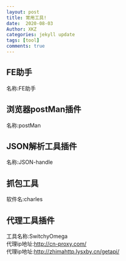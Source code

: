 ```yaml
---
layout: post
title: 常用工具!
date:  2020-08-03
Author: XKZ
categories: jekyll update
tags: [tool]
comments: true
---
```

## FE助手
名称:FE助手
## 浏览器postMan插件
名称:postMan
## JSON解析工具插件
名称:JSON-handle
## 抓包工具
软件名:charles
## 代理工具插件
工具名称:SwitchyOmega       
代理ip地址:http://cn-proxy.com/      
代理ip地址:http://zhimahttp.lysxby.cn/getapi/     